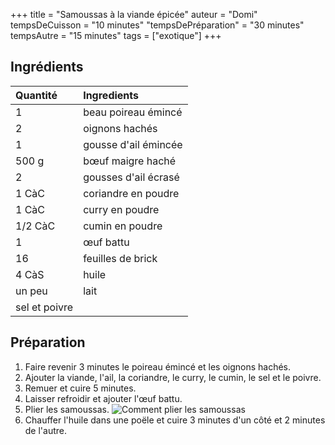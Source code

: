 +++
title = "Samoussas à la viande épicée"
auteur = "Domi"
tempsDeCuisson = "10 minutes"
"tempsDePréparation" = "30 minutes"
tempsAutre = "15 minutes"
tags = ["exotique"]
+++

## Ingrédients

Quantité            | Ingredients
:-------------------|:----------------
1| beau poireau émincé
2| oignons hachés
1| gousse d'ail émincée
500 g| bœuf maigre haché
2| gousses d'ail écrasé
1 CàC| coriandre en poudre
1 CàC| curry en poudre
1/2 CàC| cumin en poudre
1| œuf battu
16| feuilles de brick
4 CàS| huile
un peu| lait
| sel et poivre

## Préparation

1. Faire revenir 3 minutes le poireau émincé et les oignons hachés.
2. Ajouter la viande, l'ail, la coriandre, le curry, le cumin, le sel et le poivre.
3. Remuer et cuire 5 minutes.
4. Laisser refroidir et ajouter l'œuf battu.
5. Plier les samoussas.
![Comment plier les samoussas][pliage]
6. Chauffer l'huile dans une poële et cuire 3 minutes d'un côté et 2 minutes de l'autre.


[pliage]: ../pliage-brick.png "Comment plier les samoussas"
